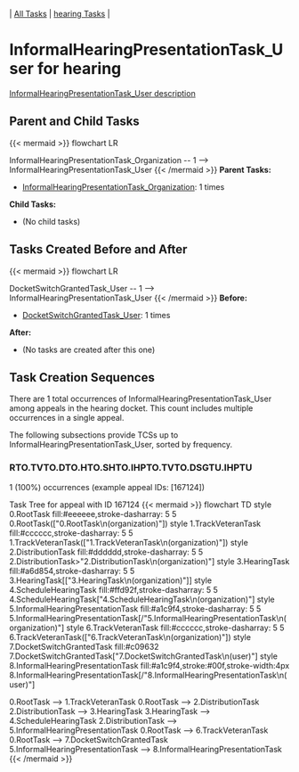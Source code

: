 ---
---
<!-- DO NOT EDIT THIS FILE.  This file is autogenerated. -->
| [All Tasks](../alltasks.md) | [hearing Tasks](tasklist.md) |

# InformalHearingPresentationTask_User for hearing

[InformalHearingPresentationTask_User description](../task_descr/InformalHearingPresentationTask_User.md)

## Parent and Child Tasks

{{< mermaid >}}
flowchart LR

InformalHearingPresentationTask_Organization -- 1 --> InformalHearingPresentationTask_User
{{< /mermaid >}}
**Parent Tasks:**

   * [InformalHearingPresentationTask_Organization](InformalHearingPresentationTask_Organization.md): 1 times

**Child Tasks:**

   * (No child tasks)

## Tasks Created Before and After

{{< mermaid >}}
flowchart LR

DocketSwitchGrantedTask_User -- 1 --> InformalHearingPresentationTask_User
{{< /mermaid >}}
**Before:**

   * [DocketSwitchGrantedTask_User](DocketSwitchGrantedTask_User.md): 1 times

**After:**

   * (No tasks are created after this one)

## Task Creation Sequences

There are 1 total occurrences of InformalHearingPresentationTask_User among appeals in the hearing docket.  This count includes multiple occurrences in a single appeal.

The following subsections provide TCSs up to InformalHearingPresentationTask_User, sorted by frequency.

### RTO.TVTO.DTO.HTO.SHTO.IHPTO.TVTO.DSGTU.IHPTU

1 (100%) occurrences (example appeal IDs: [167124])

Task Tree for appeal with ID 167124
{{< mermaid >}}
flowchart TD
style 0.RootTask fill:#eeeeee,stroke-dasharray: 5 5
  0.RootTask(["0.RootTask\n(organization)"])
style 1.TrackVeteranTask fill:#cccccc,stroke-dasharray: 5 5
  1.TrackVeteranTask(["1.TrackVeteranTask\n(organization)"])
style 2.DistributionTask fill:#dddddd,stroke-dasharray: 5 5
  2.DistributionTask>"2.DistributionTask\n(organization)"]
style 3.HearingTask fill:#a6d854,stroke-dasharray: 5 5
  3.HearingTask[["3.HearingTask\n(organization)"]]
style 4.ScheduleHearingTask fill:#ffd92f,stroke-dasharray: 5 5
  4.ScheduleHearingTask["4.ScheduleHearingTask\n(organization)"]
style 5.InformalHearingPresentationTask fill:#a1c9f4,stroke-dasharray: 5 5
  5.InformalHearingPresentationTask[/"5.InformalHearingPresentationTask\n(organization)"\]
style 6.TrackVeteranTask fill:#cccccc,stroke-dasharray: 5 5
  6.TrackVeteranTask(["6.TrackVeteranTask\n(organization)"])
style 7.DocketSwitchGrantedTask fill:#c09632
  7.DocketSwitchGrantedTask["7.DocketSwitchGrantedTask\n(user)"]
style 8.InformalHearingPresentationTask fill:#a1c9f4,stroke:#00f,stroke-width:4px
  8.InformalHearingPresentationTask[/"8.InformalHearingPresentationTask\n(user)"\]

0.RootTask --> 1.TrackVeteranTask
0.RootTask --> 2.DistributionTask
2.DistributionTask --> 3.HearingTask
3.HearingTask --> 4.ScheduleHearingTask
2.DistributionTask --> 5.InformalHearingPresentationTask
0.RootTask --> 6.TrackVeteranTask
0.RootTask --> 7.DocketSwitchGrantedTask
5.InformalHearingPresentationTask --> 8.InformalHearingPresentationTask
{{< /mermaid >}}


